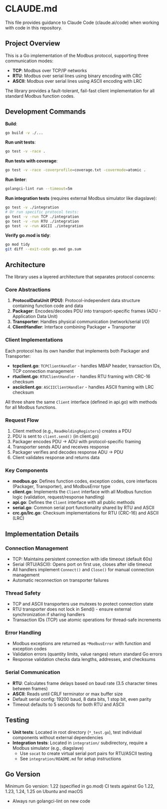 # CLAUDE.md

This file provides guidance to Claude Code (claude.ai/code) when working with code in this repository.

## Project Overview

This is a Go implementation of the Modbus protocol, supporting three communication modes:
- **TCP**: Modbus over TCP/IP networks
- **RTU**: Modbus over serial lines using binary encoding with CRC
- **ASCII**: Modbus over serial lines using ASCII encoding with LRC

The library provides a fault-tolerant, fail-fast client implementation for all standard Modbus function codes.

## Development Commands

**Build**:
```bash
go build -v ./...
```

**Run unit tests**:
```bash
go test -v -race .
```

**Run tests with coverage**:
```bash
go test -v -race -coverprofile=coverage.txt -covermode=atomic .
```

**Run linter**:
```bash
golangci-lint run --timeout=5m
```

**Run integration tests** (requires external Modbus simulator like diagslave):
```bash
go test -v ./integration
# Or run specific protocol tests:
go test -v -run TCP ./integration
go test -v -run RTU ./integration
go test -v -run ASCII ./integration
```

**Verify go.mod is tidy**:
```bash
go mod tidy
git diff --exit-code go.mod go.sum
```

## Architecture

The library uses a layered architecture that separates protocol concerns:

### Core Abstractions

1. **ProtocolDataUnit (PDU)**: Protocol-independent data structure containing function code and data
2. **Packager**: Encodes/decodes PDU into transport-specific frames (ADU - Application Data Unit)
3. **Transporter**: Handles physical communication (network/serial I/O)
4. **ClientHandler**: Interface combining Packager + Transporter

### Client Implementations

Each protocol has its own handler that implements both Packager and Transporter:

- **tcpclient.go**: `TCPClientHandler` - handles MBAP header, transaction IDs, TCP connection management
- **rtuclient.go**: `RTUClientHandler` - handles RTU framing with CRC-16 checksum
- **asciiclient.go**: `ASCIIClientHandler` - handles ASCII framing with LRC checksum

All three share the same `Client` interface (defined in api.go) with methods for all Modbus functions.

### Request Flow

1. Client method (e.g., `ReadHoldingRegisters`) creates a PDU
2. PDU is sent to `client.send()` (in client.go)
3. Packager encodes PDU → ADU with protocol-specific framing
4. Transporter sends ADU and receives response
5. Packager verifies and decodes response ADU → PDU
6. Client validates response and returns data

### Key Components

- **modbus.go**: Defines function codes, exception codes, core interfaces (Packager, Transporter), and ModbusError type
- **client.go**: Implements the `Client` interface with all Modbus function logic (validation, request/response handling)
- **api.go**: Defines the `Client` interface with all public methods
- **serial.go**: Common serial port functionality shared by RTU and ASCII
- **crc.go/lrc.go**: Checksum implementations for RTU (CRC-16) and ASCII (LRC)

## Implementation Details

### Connection Management

- TCP: Maintains persistent connection with idle timeout (default 60s)
- Serial (RTU/ASCII): Opens port on first use, closes after idle timeout
- All handlers implement `Connect()` and `Close()` for manual connection management
- Automatic reconnection on transporter failures

### Thread Safety

- TCP and ASCII transporters use mutexes to protect connection state
- RTU transporter does not lock in Send() - ensure external synchronization if sharing handlers
- Transaction IDs (TCP) use atomic operations for thread-safe increments

### Error Handling

- Modbus exceptions are returned as `*ModbusError` with function and exception codes
- Validation errors (quantity limits, value ranges) return standard Go errors
- Response validation checks data lengths, addresses, and checksums

### Serial Communication

- **RTU**: Calculates frame delays based on baud rate (3.5 character times between frames)
- **ASCII**: Reads until CRLF terminator or max buffer size
- Default serial config: 19200 baud, 8 data bits, 1 stop bit, even parity
- Timeout defaults to 5 seconds for both RTU and ASCII

## Testing

- **Unit tests**: Located in root directory (`*_test.go`), test individual components without external dependencies
- **Integration tests**: Located in `integration/` subdirectory, require a Modbus simulator (e.g., diagslave)
  - Use `socat` to create virtual serial port pairs for RTU/ASCII testing
  - See `integration/README.md` for setup instructions

## Go Version

Minimum Go version: 1.22 (specified in go.mod)
CI tests against Go 1.22, 1.23, 1.24, 1.25 on Ubuntu and macOS

- Always run golangci-lint on new code
